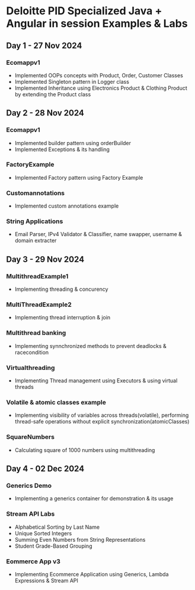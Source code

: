 # Deloitte PID Specialized Java + Angular in session Examples & Labs

## Day 1 - 27 Nov 2024

### Ecomappv1
- Implemented OOPs concepts with Product, Order, Customer Classes
- Implemented Singleton pattern in Logger class
- Implemented Inheritance using Electronics Product & Clothing Product by
  extending the Product class

## Day 2 - 28 Nov 2024

### Ecomappv1
- Implemented builder pattern using orderBuilder
- Implemented Exceptions & its handling
### FactoryExample
- Implemented Factory pattern using Factory Example
### Customannotations
- Implemented custom annotations example
### String Applications
- Email Parser, IPv4 Validator & Classifier, name swapper, username & domain
  extracter

## Day 3 - 29 Nov 2024
### MultithreadExample1
- Implementing threading & concurency
### MultiThreadExample2
- Implementing thread interruption & join
### Multithread banking
- Implementing synnchronized methods to prevent deadlocks & racecondition
### Virtualthreading
- Implementing Thread management using Executors & using virtual threads
### Volatile & atomic classes example
- Implementing visibility of variables across threads(volatile), 
  performing thread-safe operations without explicit synchronization(atomicClasses)
### SquareNumbers
- Calculating square of 1000 numbers using multithreading

## Day 4 - 02 Dec 2024
### Generics Demo
- Implementing a generics container for demonstration & its usage
### Stream API Labs
- Alphabetical Sorting by Last Name
- Unique Sorted Integers
- Summing Even Numbers from String Representations
- Student Grade-Based Grouping
### Eommerce App v3
- Implementing Ecommerce Application using Generics, Lambda Expressions & Stream API